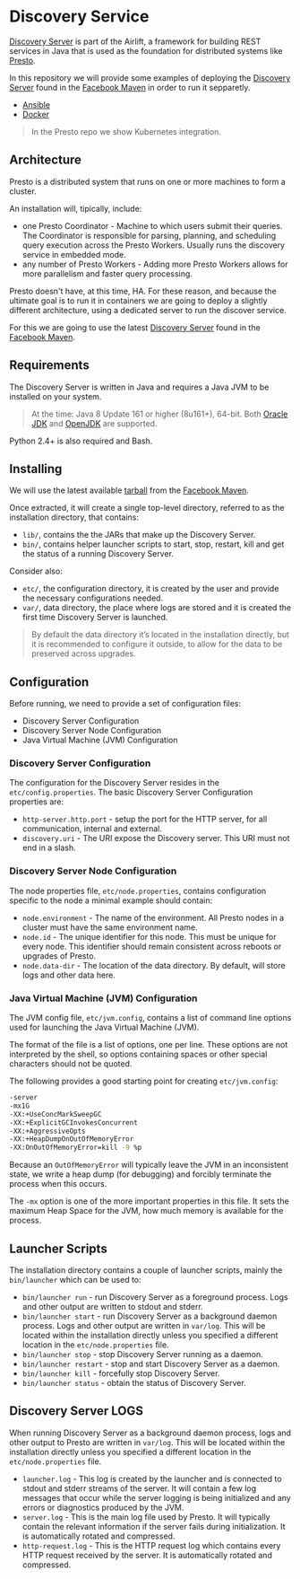 # Discovery Service

[Discovery Server](https://mvnrepository.com/artifact/com.facebook.airlift.discovery/discovery-server) is part of the Airlift, a framework for building REST services in Java that is used as the foundation for distributed systems like [Presto](https://prestodb.io).

In this repository we will provide some examples of deploying the [Discovery Server](https://repo1.maven.org/maven2/com/facebook/airlift/discovery/discovery-server/1.30/discovery-server-1.30.tar.gz) found in the [Facebook Maven](https://mvnrepository.com/artifact/com.facebook.airlift.discovery/discovery-server) in order to run it sepparetly.

- [Ansible](./ansible/roles/discovery-server/README.md)
- [Docker](./containers/docker/README.md)

> In the Presto repo we show Kubernetes integration.

## Architecture

Presto is a distributed system that runs on one or more machines to form a cluster.

An installation will, tipically, include:

- one Presto Coordinator - Machine to which users submit their queries. The Coordinator is responsible for parsing, planning, and scheduling query execution across the Presto Workers. Usually runs the discovery service in embedded mode.
- any number of Presto Workers - Adding more Presto Workers allows for more parallelism and faster query processing.

Presto doesn't have, at this time, HA. For these reason, and because the ultimate goal is to run it in containers we are going to deploy a slightly different architecture, using a dedicated server to run the discover service.

For this we are going to use the latest [Discovery Server](https://repo1.maven.org/maven2/com/facebook/airlift/discovery/discovery-server/1.30/discovery-server-1.30.tar.gz) found in the [Facebook Maven](https://mvnrepository.com/artifact/com.facebook.airlift.discovery/discovery-server).

## Requirements

The Discovery Server is written in Java and requires a Java JVM to be installed on your system.

> At the time: Java 8 Update 161 or higher (8u161+), 64-bit. Both [Oracle JDK](https://www.oracle.com/java/) and [OpenJDK](https://openjdk.java.net/) are supported.

Python 2.4+ is also required and Bash.

## Installing

We will use the latest available [tarball](https://repo1.maven.org/maven2/com/facebook/airlift/discovery/discovery-server/1.30/discovery-server-1.30.tar.gz) from the [Facebook  Maven](https://mvnrepository.com/artifact/com.facebook.airlift.discovery/discovery-server).

Once extracted, it will create a single top-level directory, referred to as the installation directory, that contains:

- `lib/`, contains the the JARs that make up the Discovery Server.
- `bin/`, contains helper launcher scripts to start, stop, restart, kill and get the status of a running Discovery Server.

Consider also:

- `etc/`, the configuration directory, it is created by the user and provide the necessary configurations needed.
- `var/`, data directory, the place where logs are stored and it is created the first time Discovery Server is launched.

> By default the data directory it’s located in the installation directly, but it is recommended to configure it outside, to allow for the data to be preserved across upgrades.

## Configuration

Before running, we need to provide a set of configuration files:

- Discovery Server Configuration
- Discovery Server Node Configuration
- Java Virtual Machine (JVM) Configuration

### Discovery Server Configuration

The configuration for the Discovery Server resides in the `etc/config.properties`. The basic Discovery Server Configuration properties are:

- `http-server.http.port` - setup the port for the HTTP server, for all communication, internal and external.
- `discovery.uri` -  The URI expose the Discovery server. This URI must not end in a slash.

### Discovery Server Node Configuration

The node properties file, `etc/node.properties`, contains configuration specific to the node a minimal example should contain:

- `node.environment` - The name of the environment. All Presto nodes in a cluster must have the same environment name.
- `node.id` - The unique identifier for this node. This must be unique for every node. This identifier should remain consistent across reboots or upgrades of Presto.
- `node.data-dir` - The location of the data directory. By default, will store logs and other data here.

### Java Virtual Machine (JVM) Configuration

The JVM config file, `etc/jvm.config`, contains a list of command line options used for launching the Java Virtual Machine (JVM).

The format of the file is a list of options, one per line. These options are not interpreted by the shell, so options containing spaces or other special characters should not be quoted.

The following provides a good starting point for creating `etc/jvm.config`:

```bash
-server
-mx1G
-XX:+UseConcMarkSweepGC
-XX:+ExplicitGCInvokesConcurrent
-XX:+AggressiveOpts
-XX:+HeapDumpOnOutOfMemoryError
-XX:OnOutOfMemoryError=kill -9 %p
```

Because an `OutOfMemoryError` will typically leave the JVM in an inconsistent state, we write a heap dump (for debugging) and forcibly terminate the process when this occurs.

The `-mx` option is one of the more important properties in this file. It sets the maximum Heap Space for the JVM, how much memory is available for the process.

## Launcher Scripts

The installation directory contains a couple of launcher scripts, mainly the `bin/launcher` which can be used to:

- `bin/launcher run` -  run Discovery Server as a foreground process. Logs and other output are written to stdout and stderr.
- `bin/launcher start` -  run Discovery Server as a background daemon process. Logs and other output are written in `var/log`. This will be located within the installation directly unless you specified a different location in the `etc/node.properties` file.
- `bin/launcher stop` - stop Discovery Server running as a daemon.
- `bin/launcher restart` - stop and start Discovery Server as a daemon.
- `bin/launcher kill` - forcefully stop Discovery Server.
- `bin/launcher status` - obtain the status of Discovery Server.

## Discovery Server LOGS

When running Discovery Server as a background daemon process, logs and other output to Presto are written in `var/log`. This will be located within the installation directly unless you specified a different location in the `etc/node.properties` file.

- `launcher.log` - This log is created by the launcher and is connected to stdout and stderr streams of the server. It will contain a few log messages that occur while the server logging is being initialized and any errors or diagnostics produced by the JVM.
- `server.log` - This is the main log file used by Presto. It will typically contain the relevant information if the server fails during initialization. It is automatically rotated and compressed.
- `http-request.log` - This is the HTTP request log which contains every HTTP request received by the server. It is automatically rotated and compressed.
